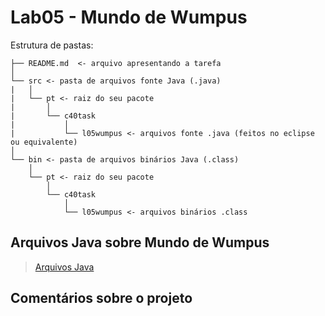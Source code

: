 # Lab05 - Mundo de Wumpus

Estrutura de pastas:

~~~
├── README.md  <- arquivo apresentando a tarefa
│
└── src <- pasta de arquivos fonte Java (.java)
|   │
|   └── pt <- raiz do seu pacote
|       │
|       └── c40task
|           │
|           └── l05wumpus <- arquivos fonte .java (feitos no eclipse ou equivalente)
│
└── bin <- pasta de arquivos binários Java (.class)
    │
    └── pt <- raiz do seu pacote
        │
        └── c40task
            │
            └── l05wumpus <- arquivos binários .class
~~~

## Arquivos Java sobre Mundo de Wumpus

> [Arquivos Java](https://github.com/Projetos-Enzo-e-Luisa-POO/projectsPOO/tree/main/lab05/src/pt/c40task/l05wumpus)

## Comentários sobre o projeto
